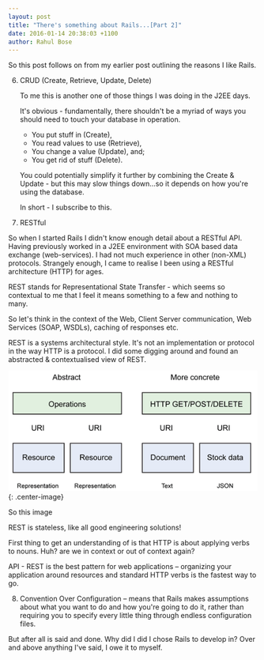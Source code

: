 ```yaml
---
layout: post
title: "There's something about Rails...[Part 2]"
date: 2016-01-14 20:38:03 +1100
author: Rahul Bose
---
```


So this post follows on from my earlier post outlining the reasons I like Rails.


6. CRUD (Create, Retrieve, Update, Delete)

   To me this is another one of those things I was doing in the J2EE days.

   It's obvious - fundamentally, there shouldn't be a myriad of ways you should need to touch your database in operation.

   * You put stuff in (Create),
   * You read values to use (Retrieve),
   * You change a value (Update), and;
   * You get rid of stuff (Delete).

    You could potentially simplify it further by combining the Create & Update - but this may slow things down...so it depends on how you're using the database.

   In short - I subscribe to this.

7. RESTful

So when I started Rails I didn't know enough detail about a RESTful API. Having previously worked in a J2EE environment with SOA based data exchange (web-services). I had not much experience in other (non-XML) protocols. Strangely enough, I came to realise I been using a RESTful architecture (HTTP) for ages.

REST stands for Representational State Transfer - which seems so contextual to me that I feel it means something to a few and nothing to many.

So let's think in the context of the Web, Client Server communication, Web Services (SOAP, WSDLs), caching of responses etc.

REST is a systems architectural style. It's not an implementation or protocol in the way HTTP is a protocol. I did some digging around and found an abstracted & contextualised view of REST.


![Pic of REST](/assets/post-images/REST1.gif "REST"){: .center-image}

So this image


REST is stateless, like all good engineering solutions!

First thing to get an understanding of is that HTTP is about applying verbs to nouns. Huh? are we in context or out of context again?

API - REST is the best pattern for web applications – organizing your application around resources and standard HTTP verbs is the fastest way to go.



8. Convention Over Configuration – means that Rails makes assumptions about what you want to do and how you're going to do it, rather than requiring you to specify every little thing through endless configuration files.



But after all is said and done. Why did I did I chose Rails to develop in? Over and above anything I've said, I owe it to myself.
